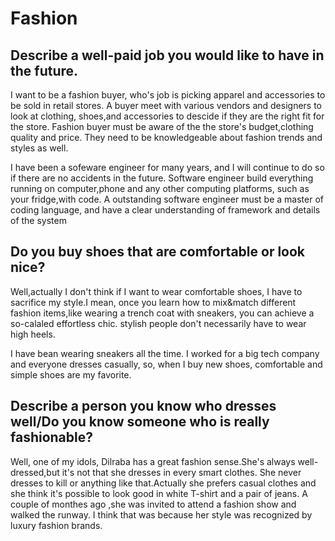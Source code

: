 # Fashion

## Describe a well-paid job you would like to have in the future.

I want to be a fashion buyer, who's job is picking apparel and accessories to be sold in retail stores. A buyer meet with various vendors and designers to look at clothing, shoes,and accessories to descide if they are the right fit for the store. Fashion buyer must be aware of the the store's budget,clothing quality and price. They need to be knowledgeable about fashion trends and styles as well.

I have been a sofeware engineer for many years, and I will continue to do so if there are no accidents in the future. Software engineer build everything running on computer,phone and any other computing platforms, such as your fridge,with code. A outstanding software engineer must be a master of coding language, and have a clear understanding of framework and details of the system

## Do you buy shoes that are comfortable or look nice?

Well,actually I don't think if I want to wear comfortable shoes, I have to sacrifice my style.I mean, once you learn how to mix&match different fashion items,like wearing a trench coat with sneakers, you can achieve a so-calaled effortless chic. stylish people don't necessarily have to wear high heels.

I have bean wearing sneakers all the time. I worked for a big tech company and everyone dresses casually, so, when I buy new shoes, comfortable and simple shoes are my favorite.

## Describe a person you know who dresses well/Do you know someone who is really fashionable?

Well, one of my idols, Dilraba has a great fashion sense.She's always well-dressed,but it's not that she dresses in every smart clothes. She never dresses to kill or anything like that.Actually she prefers casual clothes and she think it's possible to look good in white T-shirt and a pair of jeans. A couple of monthes ago ,she was invited to attend a fashion show and walked the runway. I think that was because her style was recognized by luxury fashion brands.







